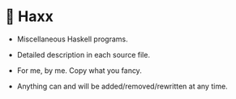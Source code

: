 # 👾 Haxx

- Miscellaneous Haskell programs.

- Detailed description in each source file.

- For me, by me. Copy what you fancy.

- Anything can and will be added/removed/rewritten at any time.
